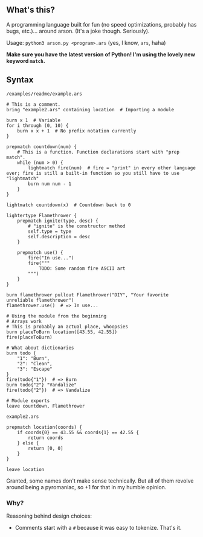 ## What's this?

A programming language built for fun (no speed optimizations, probably has bugs, etc.)... around arson. (It's a joke though. Seriously).

Usage: `python3 arson.py <program>.ars` (yes, I know, `ars`, haha)

**Make sure you have the latest version of Python! I'm using the lovely new keyword `match`.**

## Syntax

`/examples/readme/example.ars`

```ars
# This is a comment. 
bring "example2.ars" containing location  # Importing a module

burn x 1  # Variable
for i through (0, 10) {
    burn x x + 1  # No prefix notation currently
}

prepmatch countdown(num) {
    # This is a function. Function declarations start with "prep match".
    while (num > 0) {
        lightmatch fire(num)  # fire = "print" in every other language ever; fire is still a built-in function so you still have to use "lightmatch"
        burn num num - 1
    }
}

lightmatch countdown(x)  # Countdown back to 0

lightertype Flamethrower {
    prepmatch ignite(type, desc) {
        # "ignite" is the constructor method
        self.type = type
        self.description = desc
    }

    prepmatch use() {
        fire("In use...")
        fire("""
            TODO: Some random fire ASCII art
        """)
    }
}

burn flamethrower pullout Flamethrower("DIY", "Your favorite unreliable flamethrower")
flamethrower.use()  # => In use...

# Using the module from the beginning
# Arrays work
# This is probably an actual place, whoopsies
burn placeToBurn location([43.55, 42.55]) 
fire(placeToBurn)

# What about dictionaries
burn todo {
    "1": "Burn",
    "2": "Clean",
    "3": "Escape"
}
fire(todo{"1"})  # => Burn
burn todo{"2"} "Vandalize"
fire(todo{"2"})  # => Vandalize

# Module exports
leave countdown, Flamethrower
```

`example2.ars`

```ars
prepmatch location(coords) {
    if coords{0} == 43.55 && coords{1} == 42.55 {
        return coords
    } else {
        return [0, 0]
    }
}

leave location
```

Granted, some names don't make sense technically. But all of them revolve around being a pyromaniac, so +1 for that in my humble opinion.

### Why?

Reasoning behind design choices:

* Comments start with a `#` because it was easy to tokenize. That's it.